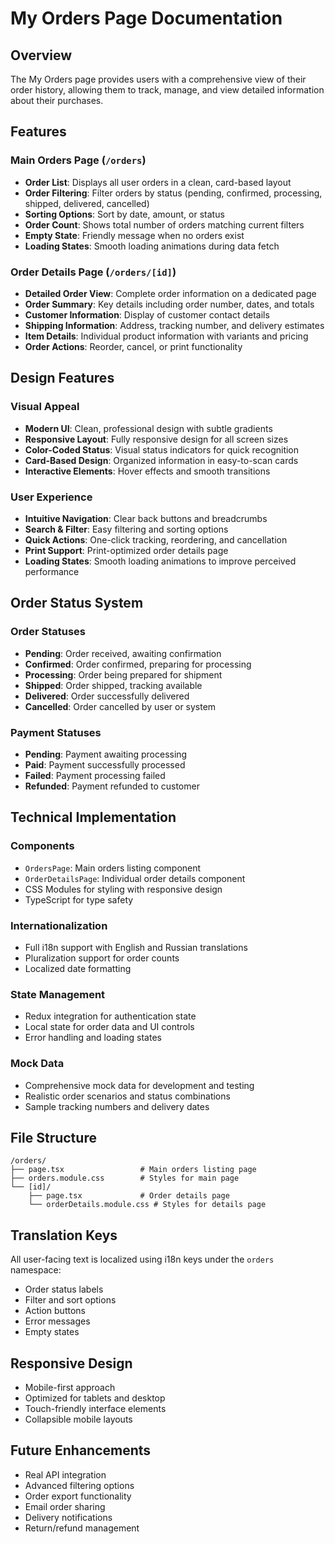 # My Orders Page Documentation

## Overview
The My Orders page provides users with a comprehensive view of their order history, allowing them to track, manage, and view detailed information about their purchases.

## Features

### Main Orders Page (`/orders`)
- **Order List**: Displays all user orders in a clean, card-based layout
- **Order Filtering**: Filter orders by status (pending, confirmed, processing, shipped, delivered, cancelled)
- **Sorting Options**: Sort by date, amount, or status
- **Order Count**: Shows total number of orders matching current filters
- **Empty State**: Friendly message when no orders exist
- **Loading States**: Smooth loading animations during data fetch

### Order Details Page (`/orders/[id]`)
- **Detailed Order View**: Complete order information on a dedicated page
- **Order Summary**: Key details including order number, dates, and totals
- **Customer Information**: Display of customer contact details
- **Shipping Information**: Address, tracking number, and delivery estimates
- **Item Details**: Individual product information with variants and pricing
- **Order Actions**: Reorder, cancel, or print functionality

## Design Features

### Visual Appeal
- **Modern UI**: Clean, professional design with subtle gradients
- **Responsive Layout**: Fully responsive design for all screen sizes
- **Color-Coded Status**: Visual status indicators for quick recognition
- **Card-Based Design**: Organized information in easy-to-scan cards
- **Interactive Elements**: Hover effects and smooth transitions

### User Experience
- **Intuitive Navigation**: Clear back buttons and breadcrumbs
- **Search & Filter**: Easy filtering and sorting options
- **Quick Actions**: One-click tracking, reordering, and cancellation
- **Print Support**: Print-optimized order details page
- **Loading States**: Smooth loading animations to improve perceived performance

## Order Status System

### Order Statuses
- **Pending**: Order received, awaiting confirmation
- **Confirmed**: Order confirmed, preparing for processing
- **Processing**: Order being prepared for shipment
- **Shipped**: Order shipped, tracking available
- **Delivered**: Order successfully delivered
- **Cancelled**: Order cancelled by user or system

### Payment Statuses
- **Pending**: Payment awaiting processing
- **Paid**: Payment successfully processed
- **Failed**: Payment processing failed
- **Refunded**: Payment refunded to customer

## Technical Implementation

### Components
- `OrdersPage`: Main orders listing component
- `OrderDetailsPage`: Individual order details component
- CSS Modules for styling with responsive design
- TypeScript for type safety

### Internationalization
- Full i18n support with English and Russian translations
- Pluralization support for order counts
- Localized date formatting

### State Management
- Redux integration for authentication state
- Local state for order data and UI controls
- Error handling and loading states

### Mock Data
- Comprehensive mock data for development and testing
- Realistic order scenarios and status combinations
- Sample tracking numbers and delivery dates

## File Structure
```
/orders/
├── page.tsx                 # Main orders listing page
├── orders.module.css        # Styles for main page
└── [id]/
    ├── page.tsx             # Order details page
    └── orderDetails.module.css # Styles for details page
```

## Translation Keys
All user-facing text is localized using i18n keys under the `orders` namespace:
- Order status labels
- Filter and sort options
- Action buttons
- Error messages
- Empty states

## Responsive Design
- Mobile-first approach
- Optimized for tablets and desktop
- Touch-friendly interface elements
- Collapsible mobile layouts

## Future Enhancements
- Real API integration
- Advanced filtering options
- Order export functionality
- Email order sharing
- Delivery notifications
- Return/refund management
